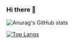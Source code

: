 ### Hi there 👋

<!--
**stvjudge/stvjudge** is a ✨ _special_ ✨ repository because its `README.md` (this file) appears on your GitHub profile.

Here are some ideas to get you started:

- 🔭 I’m currently working on ...
- 🌱 I’m currently learning ...
- 👯 I’m looking to collaborate on ...
- 🤔 I’m looking for help with ...
- 💬 Ask me about ...
- 📫 How to reach me: ...
- 😄 Pronouns: ...
- ⚡ Fun fact: ...
-->
![Anurag's GitHub stats](https://github-readme-stats.vercel.app/api?username=stvjudge&show_icons=true&theme=transparent)

[![Top Langs](https://github-readme-stats.vercel.app/api/top-langs/?username=stvjudge&show_icons=true&theme=transparent)](https://github.com/anuraghazra/github-readme-stats)
